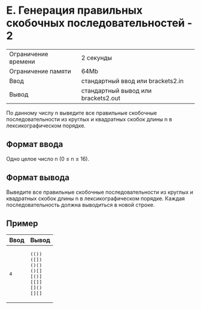    <div class="header">
      <h1 class="title">E. Генерация правильных скобочных последовательностей - 2</h1>
      <table>
         <tbody><tr class="time-limit">
            <td class="property-title">Ограничение времени</td>
            <td>2&nbsp;секунды</td>
         </tr>
         <tr class="memory-limit">
            <td class="property-title">Ограничение памяти</td>
            <td>64Mb</td>
         </tr>
         <tr class="input-file">
            <td class="property-title">Ввод</td>
            <td colspan="1">стандартный ввод или brackets2.in</td>
         </tr>
         <tr class="output-file">
            <td class="property-title">Вывод</td>
            <td colspan="1">стандартный вывод или brackets2.out</td>
         </tr>
      </tbody></table>
   </div>
   <div class="legend"><span style="">
         <p>По данному числу <span class="tex-math-text">n</span> выведите все правильные скобочные последовательности из круглых и квадратных скобок длины <span class="tex-math-text">n</span> в лексикографическом порядке.
         </p></span></div>
   <h2>Формат ввода</h2>
   <div class="input-specification"><span style="">
         <p>Одно целое число <span class="tex-math-text">n</span> (<span class="tex-math-text">0 ≤ n ≤ 16</span>).
         </p></span></div>
   <h2>Формат вывода</h2>
   <div class="output-specification"><span style="">
         <p>Выведите все правильные скобочные последовательности из круглых и квадратных скобок длины <span class="tex-math-text">n</span> в лексикографическом порядке. Каждая последовательность должна выводиться в новой строке.
         </p></span></div>
   <h2>Пример</h2>
   <table class="sample-tests">
      <thead>
         <tr>
            <th>Ввод</th>
            <th>Вывод</th>
         </tr>
      </thead>
      <tbody>
         <tr>
            <td><pre>4
</pre></td>
            <td><pre>(())
([])
()()
()[]
[()]
[[]]
[]()
[][]</pre></td>
         </tr>
      </tbody>
   </table>